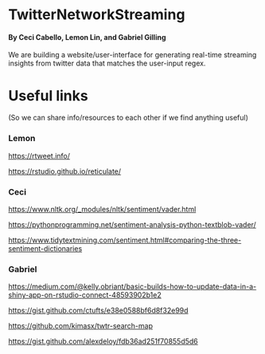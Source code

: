 # TwitterNetworkStreaming
#### By Ceci Cabello, Lemon Lin, and Gabriel Gilling

We are building a website/user-interface for generating real-time streaming insights from twitter data that matches the user-input regex.

# Useful links
(So we can share info/resources to each other if we find anything useful)

### Lemon
https://rtweet.info/

https://rstudio.github.io/reticulate/

### Ceci

https://www.nltk.org/_modules/nltk/sentiment/vader.html

https://pythonprogramming.net/sentiment-analysis-python-textblob-vader/

https://www.tidytextmining.com/sentiment.html#comparing-the-three-sentiment-dictionaries


### Gabriel
https://medium.com/@kelly.obriant/basic-builds-how-to-update-data-in-a-shiny-app-on-rstudio-connect-48593902b1e2 

https://gist.github.com/ctufts/e38e0588bf6d8f32e99d

https://github.com/kimasx/twtr-search-map

https://gist.github.com/alexdeloy/fdb36ad251f70855d5d6
